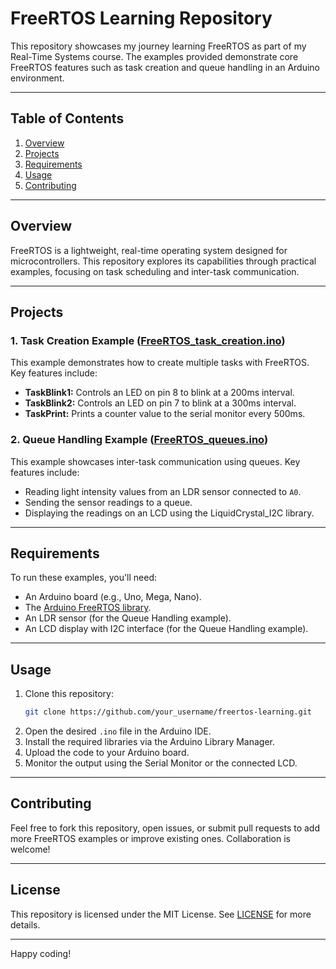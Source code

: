 # FreeRTOS Learning Repository

This repository showcases my journey learning FreeRTOS as part of my Real-Time Systems course. The examples provided demonstrate core FreeRTOS features such as task creation and queue handling in an Arduino environment.

---

## Table of Contents

1. [Overview](#overview)
2. [Projects](#projects)
3. [Requirements](#requirements)
4. [Usage](#usage)
5. [Contributing](#contributing)

---

## Overview

FreeRTOS is a lightweight, real-time operating system designed for microcontrollers. This repository explores its capabilities through practical examples, focusing on task scheduling and inter-task communication.

---

## Projects

### 1. Task Creation Example ([FreeRTOS_task_creation.ino](FreeRTOS_task_creation.ino))
This example demonstrates how to create multiple tasks with FreeRTOS. Key features include:
- **TaskBlink1:** Controls an LED on pin 8 to blink at a 200ms interval.
- **TaskBlink2:** Controls an LED on pin 7 to blink at a 300ms interval.
- **TaskPrint:** Prints a counter value to the serial monitor every 500ms.

### 2. Queue Handling Example ([FreeRTOS_queues.ino](FreeRTOS_queues.ino))
This example showcases inter-task communication using queues. Key features include:
- Reading light intensity values from an LDR sensor connected to `A0`.
- Sending the sensor readings to a queue.
- Displaying the readings on an LCD using the LiquidCrystal_I2C library.

---

## Requirements

To run these examples, you'll need:
- An Arduino board (e.g., Uno, Mega, Nano).
- The [Arduino FreeRTOS library](https://github.com/feilipu/Arduino-FreeRTOS-library).
- An LDR sensor (for the Queue Handling example).
- An LCD display with I2C interface (for the Queue Handling example).

---

## Usage

1. Clone this repository:
   ```bash
   git clone https://github.com/your_username/freertos-learning.git
   ```
2. Open the desired `.ino` file in the Arduino IDE.
3. Install the required libraries via the Arduino Library Manager.
4. Upload the code to your Arduino board.
5. Monitor the output using the Serial Monitor or the connected LCD.

---

## Contributing

Feel free to fork this repository, open issues, or submit pull requests to add more FreeRTOS examples or improve existing ones. Collaboration is welcome!

---

## License

This repository is licensed under the MIT License. See [LICENSE](LICENSE) for more details.

---

Happy coding!




